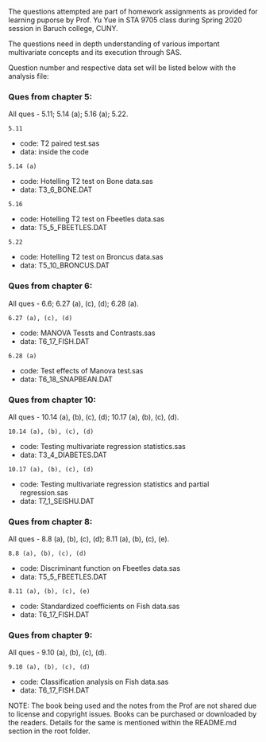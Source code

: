 The questions attempted are part of homework assignments as provided for learning puporse by Prof. Yu Yue in STA 9705 class during Spring 2020 session in Baruch college, CUNY.

The questions need in depth understanding of various important multivariate concepts and its execution through SAS.

Question number and respective data set will be listed below with the analysis file:

### Ques from chapter 5:
All ques - 5.11; 5.14 (a); 5.16 (a); 5.22.

```5.11```
- code: T2 paired test.sas
- data: inside the code

```5.14 (a)```
- code: Hotelling T2 test on Bone data.sas
- data: T3_6_BONE.DAT

```5.16```
- code: Hotelling T2 test on Fbeetles data.sas
- data: T5_5_FBEETLES.DAT

```5.22```
- code: Hotelling T2 test on Broncus data.sas
- data: T5_10_BRONCUS.DAT


### Ques from chapter 6:
All ques - 6.6; 6.27 (a), (c), (d); 6.28 (a).

```6.27 (a), (c), (d)```
- code: MANOVA Tessts and Contrasts.sas
- data: T6_17_FISH.DAT

```6.28 (a)```
- code: Test effects of Manova test.sas
- data: T6_18_SNAPBEAN.DAT


### Ques from chapter 10:
All ques - 10.14 (a), (b), (c), (d); 10.17 (a), (b), (c), (d).

```10.14 (a), (b), (c), (d)```
- code: Testing multivariate regression statistics.sas
- data: T3_4_DIABETES.DAT

```10.17 (a), (b), (c), (d)```
- code: Testing multivariate regression statistics and partial regression.sas
- data: T7_1_SEISHU.DAT


### Ques from chapter 8:
All ques - 8.8 (a), (b), (c), (d); 8.11 (a), (b), (c), (e).

```8.8 (a), (b), (c), (d)```
- code: Discriminant function on Fbeetles data.sas
- data: T5_5_FBEETLES.DAT

```8.11 (a), (b), (c), (e)```
- code: Standardized coefficients on Fish data.sas
- data: T6_17_FISH.DAT


### Ques from chapter 9:
All ques - 9.10 (a), (b), (c), (d).

```9.10 (a), (b), (c), (d)```
- code: Classification analysis on Fish data.sas
- data: T6_17_FISH.DAT


NOTE: The book being used and the notes from the Prof are not shared due to license and copyright issues. Books can be purchased or downloaded by the readers. Details for the same is mentioned within the README.md section in the root folder.
